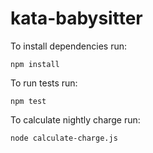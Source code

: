 # kata-babysitter
To install dependencies run:
```
npm install
```
To run tests run:
```
npm test
```
To calculate nightly charge run:
```
node calculate-charge.js
```
